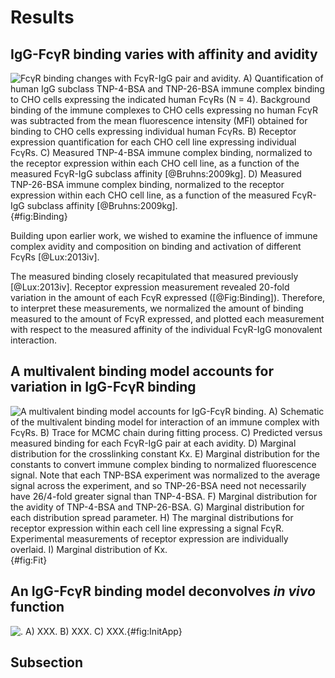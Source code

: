 # Results

## IgG-FcγR binding varies with affinity and avidity

![**FcγR binding changes with FcγR-IgG pair and avidity.** A) Quantification of human IgG subclass TNP-4-BSA and TNP-26-BSA immune complex binding to CHO cells expressing the indicated human FcγRs (N = 4). Background binding of the immune complexes to CHO cells expressing no human FcγR was subtracted from the mean fluorescence intensity (MFI) obtained for binding to CHO cells expressing individual human FcγRs. B) Receptor expression quantification for each CHO cell line expressing individual FcγRs. C) Measured TNP-4-BSA immune complex binding, normalized to the receptor expression within each CHO cell line, as a function of the measured FcγR-IgG subclass affinity [@Bruhns:2009kg]. D) Measured TNP-26-BSA immune complex binding, normalized to the receptor expression within each CHO cell line, as a function of the measured FcγR-IgG subclass affinity [@Bruhns:2009kg].](./Figures/Figure1.png){#fig:Binding}

Building upon earlier work, we wished to examine the influence of immune complex avidity and composition on binding and activation of different FcγRs [@Lux:2013iv].

The measured binding closely recapitulated that measured previously [@Lux:2013iv]. Receptor expression measurement revealed 20-fold variation in the amount of each FcγR expressed ([@Fig:Binding]). Therefore, to interpret these measurements, we normalized the amount of binding measured to the amount of FcγR expressed, and plotted each measurement with respect to the measured affinity of the individual FcγR-IgG monovalent interaction.




## A multivalent binding model accounts for variation in IgG-FcγR binding

![**A multivalent binding model accounts for IgG-FcγR binding.** A) Schematic of the multivalent binding model for interaction of an immune complex with FcγRs. B) Trace for MCMC chain during fitting process. C) Predicted versus measured binding for each FcγR-IgG pair at each avidity. D) Marginal distribution for the crosslinking constant Kx. E) Marginal distribution for the constants to convert immune complex binding to normalized fluorescence signal. Note that each TNP-BSA experiment was normalized to the average signal across the experiment, and so TNP-26-BSA need not necessarily have 26/4-fold greater signal than TNP-4-BSA. F) Marginal distribution for the avidity of TNP-4-BSA and TNP-26-BSA. G) Marginal distribution for each distribution spread parameter. H) The marginal distributions for receptor expression within each cell line expressing a signal FcγR. Experimental measurements of receptor expression are individually overlaid. I) Marginal distribution of Kx.](./Figures/Figure2.png){#fig:Fit}





## An IgG-FcγR binding model deconvolves *in vivo* function

![**.** A) XXX. B) XXX. C) XXX.](./Figures/Foo.png){#fig:InitApp}





## Subsection
